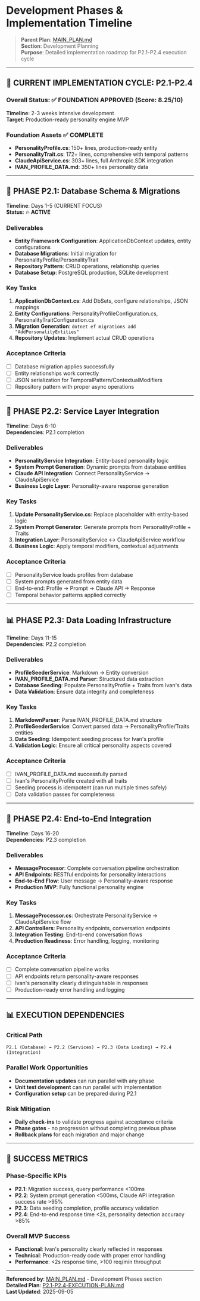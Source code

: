 # Development Phases & Implementation Timeline

> **Parent Plan**: [MAIN_PLAN.md](../MAIN_PLAN.md)  
> **Section**: Development Planning  
> **Purpose**: Detailed implementation roadmap for P2.1-P2.4 execution cycle

---

## 🎯 CURRENT IMPLEMENTATION CYCLE: P2.1-P2.4

### **Overall Status**: ✅ **FOUNDATION APPROVED** (Score: 8.25/10)
**Timeline**: 2-3 weeks intensive development  
**Target**: Production-ready personality engine MVP  

### **Foundation Assets** ✅ **COMPLETE**
- **PersonalityProfile.cs**: 150+ lines, production-ready entity
- **PersonalityTrait.cs**: 172+ lines, comprehensive with temporal patterns  
- **ClaudeApiService.cs**: 303+ lines, full Anthropic.SDK integration
- **IVAN_PROFILE_DATA.md**: 350+ lines personality data

---

## 🚀 PHASE P2.1: Database Schema & Migrations
**Timeline**: Days 1-5 (CURRENT FOCUS)  
**Status**: 🔥 **ACTIVE**

### **Deliverables**
- **Entity Framework Configuration**: ApplicationDbContext updates, entity configurations
- **Database Migrations**: Initial migration for PersonalityProfile/PersonalityTrait
- **Repository Pattern**: CRUD operations, relationship queries
- **Database Setup**: PostgreSQL production, SQLite development

### **Key Tasks**
1. **ApplicationDbContext.cs**: Add DbSets, configure relationships, JSON mappings
2. **Entity Configurations**: PersonalityProfileConfiguration.cs, PersonalityTraitConfiguration.cs  
3. **Migration Generation**: `dotnet ef migrations add "AddPersonalityEntities"`
4. **Repository Updates**: Implement actual CRUD operations

### **Acceptance Criteria**
- [ ] Database migration applies successfully
- [ ] Entity relationships work correctly  
- [ ] JSON serialization for TemporalPattern/ContextualModifiers
- [ ] Repository pattern with proper async operations

---

## 🔧 PHASE P2.2: Service Layer Integration
**Timeline**: Days 6-10  
**Dependencies**: P2.1 completion

### **Deliverables**
- **PersonalityService Integration**: Entity-based personality logic
- **System Prompt Generation**: Dynamic prompts from database entities
- **Claude API Integration**: Connect PersonalityService → ClaudeApiService
- **Business Logic Layer**: Personality-aware response generation

### **Key Tasks**
1. **Update PersonalityService.cs**: Replace placeholder with entity-based logic
2. **System Prompt Generator**: Generate prompts from PersonalityProfile + Traits
3. **Integration Layer**: PersonalityService ↔ ClaudeApiService workflow
4. **Business Logic**: Apply temporal modifiers, contextual adjustments

### **Acceptance Criteria** 
- [ ] PersonalityService loads profiles from database
- [ ] System prompts generated from entity data
- [ ] End-to-end: Profile → Prompt → Claude API → Response
- [ ] Temporal behavior patterns applied correctly

---

## 📊 PHASE P2.3: Data Loading Infrastructure  
**Timeline**: Days 11-15  
**Dependencies**: P2.2 completion

### **Deliverables**
- **ProfileSeederService**: Markdown → Entity conversion  
- **IVAN_PROFILE_DATA.md Parser**: Structured data extraction
- **Database Seeding**: Populate PersonalityProfile + Traits from Ivan's data
- **Data Validation**: Ensure data integrity and completeness

### **Key Tasks**
1. **MarkdownParser**: Parse IVAN_PROFILE_DATA.md structure
2. **ProfileSeederService**: Convert parsed data → PersonalityProfile/Traits entities
3. **Data Seeding**: Idempotent seeding process for Ivan's profile  
4. **Validation Logic**: Ensure all critical personality aspects covered

### **Acceptance Criteria**
- [ ] IVAN_PROFILE_DATA.md successfully parsed
- [ ] Ivan's PersonalityProfile created with all traits
- [ ] Seeding process is idempotent (can run multiple times safely)
- [ ] Data validation passes for completeness

---

## 🎯 PHASE P2.4: End-to-End Integration
**Timeline**: Days 16-20  
**Dependencies**: P2.3 completion

### **Deliverables** 
- **MessageProcessor**: Complete conversation pipeline orchestration
- **API Endpoints**: RESTful endpoints for personality interactions
- **End-to-End Flow**: User message → Personality-aware response
- **Production MVP**: Fully functional personality engine

### **Key Tasks**
1. **MessageProcessor.cs**: Orchestrate PersonalityService → ClaudeApiService flow
2. **API Controllers**: Personality endpoints, conversation endpoints
3. **Integration Testing**: End-to-end conversation flows
4. **Production Readiness**: Error handling, logging, monitoring

### **Acceptance Criteria**
- [ ] Complete conversation pipeline works
- [ ] API endpoints return personality-aware responses
- [ ] Ivan's personality clearly distinguishable in responses
- [ ] Production-ready error handling and logging

---

## 📊 EXECUTION DEPENDENCIES

### **Critical Path**
```
P2.1 (Database) → P2.2 (Services) → P2.3 (Data Loading) → P2.4 (Integration)
```

### **Parallel Work Opportunities**
- **Documentation updates** can run parallel with any phase
- **Unit test development** can run parallel with implementation
- **Configuration setup** can be prepared during P2.1

### **Risk Mitigation**
- **Daily check-ins** to validate progress against acceptance criteria
- **Phase gates** - no progression without completing previous phase
- **Rollback plans** for each migration and major change

---

## 🎯 SUCCESS METRICS

### **Phase-Specific KPIs**
- **P2.1**: Migration success, query performance <100ms
- **P2.2**: System prompt generation <500ms, Claude API integration success rate >95%
- **P2.3**: Data seeding completion, profile accuracy validation
- **P2.4**: End-to-end response time <2s, personality detection accuracy >85%

### **Overall MVP Success**
- **Functional**: Ivan's personality clearly reflected in responses
- **Technical**: Production-ready code with proper error handling
- **Performance**: <2s response time, >100 req/min throughput

---

**Referenced by**: [MAIN_PLAN.md](../MAIN_PLAN.md) - Development Phases section  
**Detailed Plan**: [P2.1-P2.4-EXECUTION-PLAN.md](../P2.1-P2.4-EXECUTION-PLAN.md)  
**Last Updated**: 2025-09-05